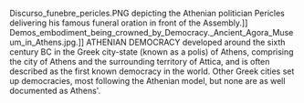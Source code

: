 Discurso_funebre_pericles.PNG depicting the Athenian politician Pericles delivering his famous funeral oration in front of the Assembly.]] Demos_embodiment_being_crowned_by_Democracy._Ancient_Agora_Museum_in_Athens.jpg.]] ATHENIAN DEMOCRACY developed around the sixth century BC in the Greek city-state (known as a polis) of Athens, comprising the city of Athens and the surrounding territory of Attica, and is often described as the first known democracy in the world. Other Greek cities set up democracies, most following the Athenian model, but none are as well documented as Athens'.
